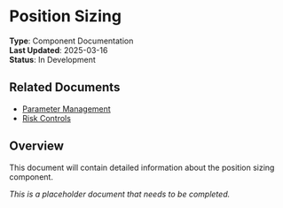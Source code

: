 # Position Sizing

**Type**: Component Documentation  
**Last Updated**: 2025-03-16  
**Status**: In Development

## Related Documents

- [Parameter Management](../analysis/parameter_management.md)
- [Risk Controls](./risk_controls.md)

## Overview

This document will contain detailed information about the position sizing component.

*This is a placeholder document that needs to be completed.*
